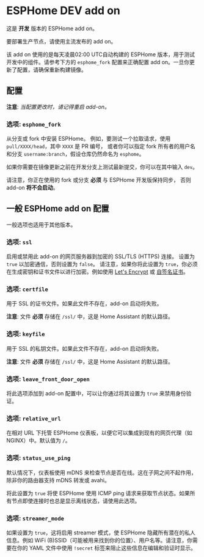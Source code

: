 # ESPHome DEV add on

这是 **开发** 版本的 ESPHome add on。

要部署生产节点，请使用主流发布的 add on。

该 add on 使用的是每天凌晨02:00 UTC自动构建的 ESPHome 版本，用于测试开发中的组件。请参考下方的 `esphome_fork` 配置来正确配置 add on。一旦你更新了配置，请确保重新构建镜像。

## 配置

**注意**: _当配置更改时，请记得重启 add-on。_

### 选项: `esphome_fork`

从分支或 fork 中安装 ESPHome。
例如，要测试一个拉取请求，使用 `pull/XXXX/head`，其中 `XXXX` 是 PR 编号，
或者你可以指定 fork 所有者的用户名和分支 `username:branch`，假设仓库仍然命名为 `esphome`。

如果你需要在镜像更新之前在开发分支上测试最新提交，你可以在其中输入 `dev`。

请注意，你正在使用的 fork 或分支 **必须** 与 ESPHome 开发版保持同步，
否则 add-on **将不会启动**。

## 一般 ESPHome add on 配置

一般选项也适用于其他版本。

### 选项: `ssl`

启用或禁用此 add-on 的网页服务器到加密的 SSL/TLS (HTTPS) 连接。
设置为 `true` 以加密通信，否则设置为 `false`。
请注意，如果你将此设置为 `true`，你必须在生成密钥和证书文件以进行加密。例如使用 [Let's Encrypt](https://www.home-assistant.io/addons/lets_encrypt/)
或 [自签名证书](https://www.home-assistant.io/docs/ecosystem/certificates/tls_self_signed_certificate/)。

### 选项: `certfile`

用于 SSL 的证书文件。如果此文件不存在，add-on 启动将失败。

**注意**: 文件 **必须** 存储在 `/ssl/` 中，这是 Home Assistant 的默认路径。

### 选项: `keyfile`

用于 SSL 的私钥文件。如果此文件不存在，add-on 启动将失败。

**注意**: 文件 **必须** 存储在 `/ssl/` 中，这是 Home Assistant 的默认路径。

### 选项: `leave_front_door_open`

将此选项添加到 add-on 配置中，可以让你通过将其设置为 `true` 来禁用身份验证。

### 选项: `relative_url`

在相对 URL 下托管 ESPHome 仪表板，以便它可以集成到现有的网页代理（如 NGINX）中。默认值为 `/`。

### 选项: `status_use_ping`

默认情况下，仪表板使用 mDNS 来检查节点是否在线。这在子网之间不起作用，除非你的路由器支持 mDNS 转发或 avahi。

将此设置为 `true` 将使 ESPHome 使用 ICMP ping 请求来获取节点状态。如果所有节点即使连接时也总是显示离线状态，请使用此选项。

### 选项: `streamer_mode`

如果设置为 `true`，这将启用 streamer 模式，使 ESPHome 隐藏所有潜在的私人信息。例如 WiFi (B)SSID（可能被用来找到你的位置）、用户名等。请注意，你需要在你的 YAML 文件中使用 `!secret` 标签来阻止这些信息在编辑和验证时显示。